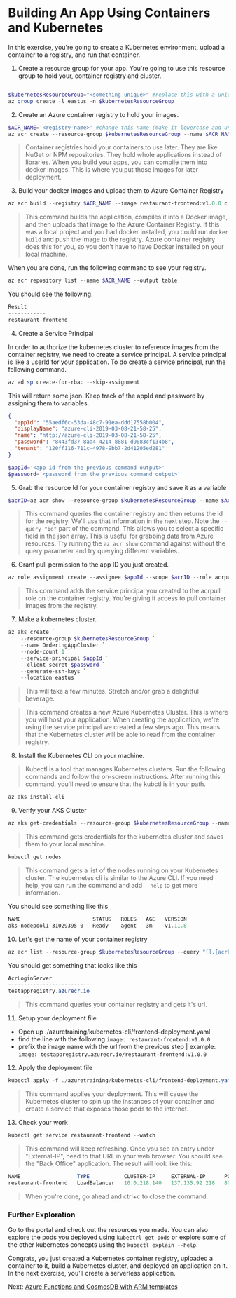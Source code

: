 # Building An App Using Containers and Kubernetes

In this exercise, you're going to create a Kubernetes environment, upload a container to a registry, and run that container.

1. Create a resource group for your app. You're going to use this resource group to hold your, container registry and cluster.

```powershell

$kubernetesResourceGroup="<something unique>" #replace this with a unique name
az group create -l eastus -n $kubernetesResourceGroup
```

2. Create an Azure container registry to hold your images.

```powershell
$ACR_NAME='<registry-name>' #change this name (make it lowercase and unique)
az acr create --resource-group $kubernetesResourceGroup --name $ACR_NAME --sku Standard --location eastus
```

> Container registries hold your containers to use later. They are like NuGet or NPM repositories. They hold whole applications instead of libraries. When you build your apps, you can compile them into docker images. This is where you put those images for later deployment.

3. Build your docker images and upload them to Azure Container Registry

```powershell
az acr build --registry $ACR_NAME --image restaurant-frontend:v1.0.0 c:/azuretraining/kubernetes-cli/src/restaurant-frontend
```

> This command builds the application, compiles it into a Docker image, and then uploads that image to the Azure Container Registry. If this was a local project and you had docker installed, you could run `docker build` and push the image to the registry. Azure container registry does this for you, so you don't have to have Docker installed on your local machine.

When you are done, run the following command to see your registry.

```powershell
az acr repository list --name $ACR_NAME --output table
```

You should see the following.

```powershell
Result
------------
restaurant-frontend
```

4. Create a Service Principal

In order to authorize the kubernetes cluster to reference images from the container registry, we need to create a service principal. A service principal is like a userId for your application. To do create a service principal, run the following command. 

```powershell
az ad sp create-for-rbac --skip-assignment
```

This will return some json. Keep track of the appId and password by assigning them to variables.

```json
{
  "appId": "55aedf6c-53da-48c7-91ea-ddd17558b004",
  "displayName": "azure-cli-2019-03-08-21-58-25",
  "name": "http://azure-cli-2019-03-08-21-58-25",
  "password": "8443fd37-8aa4-4214-8881-d9083cf134b8",
  "tenant": "120ff116-711c-4978-9bb7-2d41205ed281"
}
```

```powershell
$appId='<app id from the previous command output>'
$password='<password from the previous command output>'
```

5. Grab the resource Id for your container registry and save it as a variable

```powershell
$acrID=az acr show --resource-group $kubernetesResourceGroup --name $ACR_NAME --query "id" --output tsv
```

> This command queries the container registry and then returns the id for the registry. We'll use that information in the next step. Note the `--query "id"` part of the command. This allows you to select a specific field in the json array. This is useful for grabbing data from Azure resources. Try running the `az acr show` command against without the query parameter and try querying different variables.

6. Grant pull permission to the app ID you just created. 

```powershell
az role assignment create --assignee $appId --scope $acrID --role acrpull
```

> This command adds the service principal you created to the acrpull role on the container registry. You're giving it access to pull container images from the registry.

7. Make a kubernetes cluster.

```powershell
az aks create `
    --resource-group $kubernetesResourceGroup `
    --name OrderingAppCluster `
    --node-count 1 `
    --service-principal $appId `
    --client-secret $password `
    --generate-ssh-keys `
    --location eastus
```

> This will take a few minutes. Stretch and/or grab a delightful beverage.

> This command creates a new Azure Kubernetes Cluster. This is where you will host your application. When creating the application, we're using the service principal we created a few steps ago. This means that the Kubernetes cluster will be able to read from the container registry.

8. Install the Kubernetes CLI on your machine. 

> Kubectl is a tool that manages Kubernetes clusters. Run the following commands and follow the on-screen instructions. After running this command, you'll need to ensure that the kubctl is in your path.

```powershell
az aks install-cli
```

9. Verify your AKS Cluster

```powershell
az aks get-credentials --resource-group $kubernetesResourceGroup --name OrderingAppCluster
```

> This command gets credentials for the kubernetes cluster and saves them to your local machine.

```powershell
kubectl get nodes
```

> This command gets a list of the nodes running on your Kubernetes cluster. The kubernetes cli is similar to the Azure CLI. If you need help, you can run the command and add `--help` to get more information.

You should see something like this

```powershell
NAME                       STATUS   ROLES   AGE   VERSION
aks-nodepool1-31029395-0   Ready    agent   3m    v1.11.8
```

10. Let's get the name of your container registry

```powershell
az acr list --resource-group $kubernetesResourceGroup --query "[].{acrLoginServer:loginServer}" --output table
```

You should get something that looks like this

```powershell
AcrLoginServer
--------------------------
testappregistry.azurecr.io
```

> This command queries your container registry and gets it's url.

11. Setup your deployment file

* Open up ./azuretraining/kubernetes-cli/frontend-deployment.yaml
* find the line with the following `image: restaurant-frontend:v1.0.0`
* prefix the image name with the url from the previous step | example: `image: testappregistry.azurecr.io/restaurant-frontend:v1.0.0`

12. Apply the deployment file

```powershell
kubectl apply -f ./azuretraining/kubernetes-cli/frontend-deployment.yaml
```

> This command applies your deployment. This will cause the Kubernetes cluster to spin up the instances of your container and create a service that exposes those pods to the internet.

13. Check your work

```powershell
kubectl get service restaurant-frontend --watch
```

> This command will keep refreshing. Once you see an entry under "External-IP", head to that URL in your web browser. You should see the "Back Office" application. The result will look like this:

```powershell
NAME                  TYPE           CLUSTER-IP     EXTERNAL-IP      PORT(S)        AGE
restaurant-frontend   LoadBalancer   10.0.218.140   137.135.92.218   80:31553/TCP   55s
```

> When you're done, go ahead and ctrl+c to close the command. 

### Further Exploration
Go to the portal and check out the resources you made. You can also explore the pods you deployed using `kubectrl get pods` or explore some of the other kubernetes concepts using the `kubectl explain --help`.

Congrats, you just created a Kubernetes container registry, uploaded a container to it, build a Kubernetes cluster, and deployed an application on it. In the next exercise, you'll create a serverless application.


Next: [Azure Functions and CosmosDB with ARM templates](06-serverless.md)